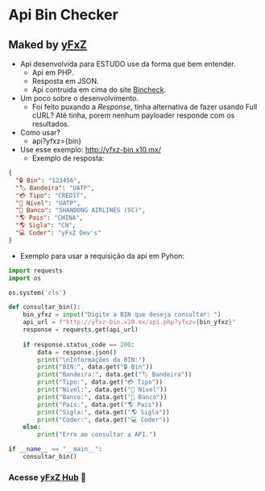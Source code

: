 # Api Bin Checker

## Maked by [yFxZ](yfxz.xyz)
- Api desenvolvida para ESTUDO use da forma que bem entender.
    - Api em PHP.
    - Resposta em JSON.
    - Api contruida em cima do site [Bincheck](https://bincheck.io).
- Um poco sobre o desenvolvimento.
    - Foi feito puxando a *Response*, tinha alternativa de fazer usando Full cURL? Até tinha, porem nenhum payloader responde com os resultados.
- Como usar?
    - api?yfxz={bin}
- Use esse exemplo: http://yfxz-bin.x10.mx/
    - Exemplo de resposta:
```json
{
  "🔒 Bin": "123456",
  "🏷️ Bandeira": "UATP",
  "💳 Tipo": "CREDIT",
  "🌟 Nível": "UATP",
  "🏦 Banco": "SHANDONG AIRLINES (SC)",
  "🌎 Pais": "CHINA",
  "🌎 Sigla": "CN",
  "💻 Coder": "yFxZ Dev's"
}
```
- Exemplo para usar a requisição da api em Pyhon:
```python
import requests
import os

os.system('cls')

def consultar_bin():
    bin_yfxz = input("Digite a BIN que deseja consultar: ")
    api_url = f"http://yfxz-bin.x10.mx/api.php?yfxz={bin_yfxz}"
    response = requests.get(api_url)
    
    if response.status_code == 200:
        data = response.json()
        print("\nInformações da BIN:")
        print("BIN:", data.get("🔒 Bin"))
        print("Bandeira:", data.get("🏷️ Bandeira"))
        print("Tipo:", data.get("💳 Tipo"))
        print("Nível:", data.get("🌟 Nível"))
        print("Banco:", data.get("🏦 Banco"))
        print("País:", data.get("🌎 Pais"))
        print("Sigla:", data.get("🌎 Sigla"))
        print("Coder:", data.get("💻 Coder"))
    else:
        print("Erro ao consultar a API.")

if __name__ == "__main__":
    consultar_bin()
```


### Acesse [yFxZ Hub](yfxz.store) 🍪
